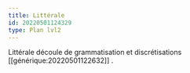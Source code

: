 ```yaml
---
title: Littérale
id: 20220501124329
type: Plan lvl2
---
```


Littérale découle de grammatisation et discrétisations [[générique:20220501122632]] .